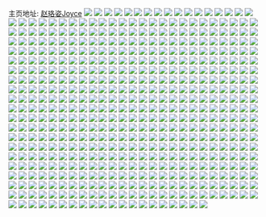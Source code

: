主页地址: [赵珞姿Joyce](https://weibo.com/u/5048706068) 
![](https://wx4.sinaimg.cn/mw2000/005vFR52ly1g8vjcm36dvj32c0340npe.jpg) 
![](https://wx4.sinaimg.cn/mw2000/005vFR52ly1g8vjcno22gj321031ib29.jpg) 
![](https://wx4.sinaimg.cn/mw2000/005vFR52ly1g8vjcpg6soj322o340qv6.jpg) 
![](https://wx4.sinaimg.cn/mw2000/005vFR52ly1g8vjcg2103j31yb2xh4qq.jpg) 
![](https://wx4.sinaimg.cn/mw2000/005vFR52ly1g8vjcqzle3j32u01vz4qq.jpg) 
![](https://wx4.sinaimg.cn/mw2000/005vFR52ly1g8vjcsaiwpj30u01nthdt.jpg) 
![](https://wx4.sinaimg.cn/mw2000/005vFR52ly1g8qvz7sxo1j322o340b2b.jpg) 
![](https://wx4.sinaimg.cn/mw2000/005vFR52ly1g8qvz8bf2ej30uo0n0n6b.jpg) 
![](https://wx4.sinaimg.cn/mw2000/005vFR52ly1g8qvz9oz2sj334022o1kz.jpg) 
![](https://wx4.sinaimg.cn/mw2000/005vFR52ly1g8qvzcnblmj30kg0uo0zs.jpg) 
![](https://wx4.sinaimg.cn/mw2000/005vFR52ly1g8qvzc0nu1j322o340b2c.jpg) 
![](https://wx4.sinaimg.cn/mw2000/005vFR52ly1g8jrj2mvtyj31le2e2e81.jpg) 
![](https://wx4.sinaimg.cn/mw2000/005vFR52ly1g8jrj43i0pj31pq2kmb2a.jpg) 
![](https://wx4.sinaimg.cn/mw2000/005vFR52ly1g8jrjb3guij30uo0n0tii.jpg) 
![](https://wx4.sinaimg.cn/mw2000/005vFR52ly1g8jrja5lchj31xo2wke81.jpg) 
![](https://wx4.sinaimg.cn/mw2000/005vFR52ly1g8jrj6gkmpj31y02x07wj.jpg) 
![](https://wx4.sinaimg.cn/mw2000/005vFR52ly1g8jrj93c9mj322o340hdv.jpg) 
![](https://wx4.sinaimg.cn/mw2000/005vFR52ly1g8jrjanh6gj30kg0uo447.jpg) 
![](https://wx4.sinaimg.cn/mw2000/005vFR52ly1g8jrjx26qfj31wg2un4qq.jpg) 
![](https://wx4.sinaimg.cn/mw2000/005vFR52ly1g8jrjbhqjaj30n00uo437.jpg) 
![](https://wx4.sinaimg.cn/mw2000/005vFR52ly1g8jrj1bd3wj30k00u043r.jpg) 
![](https://wx4.sinaimg.cn/mw2000/005vFR52ly1g8jrjv9xalj322o3407wj.jpg) 
![](https://wx4.sinaimg.cn/mw2000/005vFR52ly1g8jrjtuf9jj30n00uo7bp.jpg) 
![](https://wx4.sinaimg.cn/mw2000/005vFR52ly1g8bvugde3pj30n03csu0x.jpg) 
![](https://wx4.sinaimg.cn/mw2000/005vFR52ly1g8bvuvqzpvj30n05fiqv6.jpg) 
![](https://wx4.sinaimg.cn/mw2000/005vFR52ly1g8bvwuw5wqj30n02jib29.jpg) 
![](https://wx4.sinaimg.cn/mw2000/005vFR52ly1g8bvvc3kloj30n020v7wh.jpg) 
![](https://wx4.sinaimg.cn/mw2000/005vFR52ly1g8bvvk3vu1j30n02cde81.jpg) 
![](https://wx4.sinaimg.cn/mw2000/005vFR52ly1g8bvvt14lyj30n02vakjl.jpg) 
![](https://wx4.sinaimg.cn/mw2000/005vFR52ly1g8bvv54z0cj30n02vinpd.jpg) 
![](https://wx4.sinaimg.cn/mw2000/005vFR52ly1g8bvw40nr4j30n03u0x6p.jpg) 
![](https://wx4.sinaimg.cn/mw2000/005vFR52ly1g8bvwmw5btj30n043knpe.jpg) 
![](https://wx4.sinaimg.cn/mw2000/005vFR52ly1g7qidx1geqj30io3407wh.jpg) 
![](https://wx4.sinaimg.cn/mw2000/005vFR52ly1g7qyw5msdfj32c02c0x6q.jpg) 
![](https://wx4.sinaimg.cn/mw2000/005vFR52ly1g7qidxw9khj30io340b29.jpg) 
![](https://wx4.sinaimg.cn/mw2000/005vFR52ly1g7q4assbuwj30n04fnb2a.jpg) 
![](https://wx4.sinaimg.cn/mw2000/005vFR52ly1g7q4at9bk6j30jf0jfn2l.jpg) 
![](https://wx4.sinaimg.cn/mw2000/005vFR52ly1g7qidt939vj30n01x0dyk.jpg) 
![](https://wx4.sinaimg.cn/mw2000/005vFR52ly1g7q4d60q03j30n02r6kjl.jpg) 
![](https://wx4.sinaimg.cn/mw2000/005vFR52ly1g7qypixajaj30n02wo4qp.jpg) 
![](https://wx4.sinaimg.cn/mw2000/005vFR52ly1g7qyqks9jhj32c02c0hdu.jpg) 
![](https://wx4.sinaimg.cn/mw2000/005vFR52ly1g7nk4n0xltj31zj2zbkjn.jpg) 
![](https://wx4.sinaimg.cn/mw2000/005vFR52ly1g7njjb12fej30kg0uon5v.jpg) 
![](https://wx4.sinaimg.cn/mw2000/005vFR52ly1g7njj9mp8lj32c0340npg.jpg) 
![](https://wx4.sinaimg.cn/mw2000/005vFR52ly1g7njjbgj8gj30n00uo12f.jpg) 
![](https://wx4.sinaimg.cn/mw2000/005vFR52ly1g7njjfh5wlj30n00yi176.jpg) 
![](https://wx4.sinaimg.cn/mw2000/005vFR52ly1g7nkhn3jrgj31gc26iu0x.jpg) 
![](https://wx4.sinaimg.cn/mw2000/005vFR52ly1g7njgsygddj31ig29n4qq.jpg) 
![](https://wx4.sinaimg.cn/mw2000/005vFR52ly1g7nki13zjzj322o3407wk.jpg) 
![](https://wx4.sinaimg.cn/mw2000/005vFR52ly1g7nkolvbunj30uo0n012d.jpg) 
![](https://wx4.sinaimg.cn/mw2000/005vFR52ly1g7hbzuset9j33402c04qt.jpg) 
![](https://wx4.sinaimg.cn/mw2000/005vFR52ly1g7gt7chxywj332q21tqv5.jpg) 
![](https://wx4.sinaimg.cn/mw2000/005vFR52ly1g7hbzywqofj33402c0kjo.jpg) 
![](https://wx4.sinaimg.cn/mw2000/005vFR52ly1g7hbzx5pjij33401r04qq.jpg) 
![](https://wx4.sinaimg.cn/mw2000/005vFR52ly1g7hbzqghpbj33401r24qq.jpg) 
![](https://wx4.sinaimg.cn/mw2000/005vFR52ly1g7hbzw30fej32zt1on4qp.jpg) 
![](https://wx4.sinaimg.cn/mw2000/005vFR52ly1g7hbzri816j32tq248x6p.jpg) 
![](https://wx4.sinaimg.cn/mw2000/005vFR52ly1g7gv2x0pcmj30n00wm148.jpg) 
![](https://wx4.sinaimg.cn/mw2000/005vFR52ly1g7hc005d4uj32tq1vt4qq.jpg) 
![](https://wx4.sinaimg.cn/mw2000/005vFR52ly1g78n75dm7lj30n02aeb29.jpg) 
![](https://wx4.sinaimg.cn/mw2000/005vFR52ly1g78n766hgvj30n01x07wh.jpg) 
![](https://wx4.sinaimg.cn/mw2000/005vFR52ly1g78nd547j5j30n02g67wh.jpg) 
![](https://wx4.sinaimg.cn/mw2000/005vFR52ly1g78n73yzhxj30n029ye81.jpg) 
![](https://wx4.sinaimg.cn/mw2000/005vFR52ly1g78n73afufj30n0370kjl.jpg) 
![](https://wx4.sinaimg.cn/mw2000/005vFR52ly1g78nfv5a1xj30n02k0e81.jpg) 
![](https://wx4.sinaimg.cn/mw2000/005vFR52ly1g78nitff3uj30n02t41kx.jpg) 
![](https://wx4.sinaimg.cn/mw2000/005vFR52ly1g78np22bbxj30n03cvnpd.jpg) 
![](https://wx4.sinaimg.cn/mw2000/005vFR52ly1g78np2rjlyj30n03d1b29.jpg) 
![](https://wx4.sinaimg.cn/mw2000/005vFR52ly1g71nhrst7yj30n01x04qp.jpg) 
![](https://wx4.sinaimg.cn/mw2000/005vFR52ly1g71nhtjqw2j322o3404qs.jpg) 
![](https://wx4.sinaimg.cn/mw2000/005vFR52ly1g71nhugfjqj30n01x1kjj.jpg) 
![](https://wx4.sinaimg.cn/mw2000/005vFR52ly1g71nhvlrdkj30n01x1b29.jpg) 
![](https://wx4.sinaimg.cn/mw2000/005vFR52ly1g71nhr2lnsj30n02ccno2.jpg) 
![](https://wx4.sinaimg.cn/mw2000/005vFR52ly1g71nhxjw6mj322o340npe.jpg) 
![](https://wx4.sinaimg.cn/mw2000/005vFR52ly1g71nhz6ls5j30n01x14qp.jpg) 
![](https://wx4.sinaimg.cn/mw2000/005vFR52ly1g71ni0fq6mj30n02vekjl.jpg) 
![](https://wx4.sinaimg.cn/mw2000/005vFR52ly1g71ni2a9qgj30n01x0b29.jpg) 
![](https://wx4.sinaimg.cn/mw2000/005vFR52ly1g70hpejmqnj313i1n91kx.jpg) 
![](https://wx4.sinaimg.cn/mw2000/005vFR52ly1g70hqro0w9j30n02af7wh.jpg) 
![](https://wx4.sinaimg.cn/mw2000/005vFR52ly1g70hpcow3ej30n02e91kx.jpg) 
![](https://wx4.sinaimg.cn/mw2000/005vFR52ly1g70hpfrtpqj31j32an1ky.jpg) 
![](https://wx4.sinaimg.cn/mw2000/005vFR52ly1g70hpd7ynkj30n00uo12g.jpg) 
![](https://wx4.sinaimg.cn/mw2000/005vFR52ly1g70hrso1tsj30n01a0k9p.jpg) 
![](https://wx4.sinaimg.cn/mw2000/005vFR52ly1g70hvdckv1j30n01x0hbe.jpg) 
![](https://wx4.sinaimg.cn/mw2000/005vFR52ly1g70hpbvai8j30n02vlkjl.jpg) 
![](https://wx4.sinaimg.cn/mw2000/005vFR52ly1g70hvtl82zj321h328x6s.jpg) 
![](https://wx4.sinaimg.cn/mw2000/005vFR52ly1g6tk1tcaw2j321u32q4qp.jpg) 
![](https://wx4.sinaimg.cn/mw2000/005vFR52ly1g6tk1v0zkdj322o3404qq.jpg) 
![](https://wx4.sinaimg.cn/mw2000/005vFR52ly1g6tk1safe4j322m340b2a.jpg) 
![](https://wx4.sinaimg.cn/mw2000/005vFR52ly1g6tk1x2pwvj322o340qv5.jpg) 
![](https://wx4.sinaimg.cn/mw2000/005vFR52ly1g6kvdy7gywj30n01jm7ri.jpg) 
![](https://wx4.sinaimg.cn/mw2000/005vFR52ly1g6k2quoxbnj311j35s4qp.jpg) 
![](https://wx4.sinaimg.cn/mw2000/005vFR52ly1g6k2qnyev1j32o82o8kjl.jpg) 
![](https://wx4.sinaimg.cn/mw2000/005vFR52ly1g6k2xlz0mjj30n055ghdu.jpg) 
![](https://wx4.sinaimg.cn/mw2000/005vFR52ly1g6k2r08eauj30n01r9tud.jpg) 
![](https://wx4.sinaimg.cn/mw2000/005vFR52ly1g6k2vdotwdj30n01x07pa.jpg) 
![](https://wx4.sinaimg.cn/mw2000/005vFR52ly1g6k2yfuta9j30u0190qmt.jpg) 
![](https://wx4.sinaimg.cn/mw2000/005vFR52ly1g6kulrp0adj30n012uh3s.jpg) 
![](https://wx4.sinaimg.cn/mw2000/005vFR52ly1g6k2t0t3u2j30n02eqhdm.jpg) 
![](https://wx4.sinaimg.cn/mw2000/005vFR52ly1g6c4sn1gacj31zh2z9npd.jpg) 
![](https://wx4.sinaimg.cn/mw2000/005vFR52ly1g6c4t2tiddj334022ou0y.jpg) 
![](https://wx4.sinaimg.cn/mw2000/005vFR52ly1g6c4tdg5vzj322o340kjm.jpg) 
![](https://wx4.sinaimg.cn/mw2000/005vFR52ly1g6c4ttowa5j334022okjn.jpg) 
![](https://wx4.sinaimg.cn/mw2000/005vFR52ly1g6c4sdih2ij334022o1ky.jpg) 
![](https://wx4.sinaimg.cn/mw2000/005vFR52ly1g6c4nr7s3lj330e209hdv.jpg) 
![](https://wx4.sinaimg.cn/mw2000/005vFR52ly1g6c4u8jchij334022onpe.jpg) 
![](https://wx4.sinaimg.cn/mw2000/005vFR52ly1g6c4unsn8dj32q21tdqv6.jpg) 
![](https://wx4.sinaimg.cn/mw2000/005vFR52ly1g6c4n8bb01j334022o4qq.jpg) 
![](https://wx4.sinaimg.cn/mw2000/005vFR52ly1g63zydewn3j31ru2nr4qq.jpg) 
![](https://wx4.sinaimg.cn/mw2000/005vFR52ly1g63zyb4t8wj32bc333npe.jpg) 
![](https://wx4.sinaimg.cn/mw2000/005vFR52ly1g63zycej0uj32c03404qr.jpg) 
![](https://wx4.sinaimg.cn/mw2000/005vFR52ly1g6361butnfj32c02c0kjm.jpg) 
![](https://wx4.sinaimg.cn/mw2000/005vFR52ly1g63zyw1gaqj32c03404qr.jpg) 
![](https://wx4.sinaimg.cn/mw2000/005vFR52ly1g63zznwjtpj30u00u0k32.jpg) 
![](https://wx4.sinaimg.cn/mw2000/005vFR52ly1g5zh5ilkb7j322x340e81.jpg) 
![](https://wx4.sinaimg.cn/mw2000/005vFR52ly1g5zh5htby2j32c03407wj.jpg) 
![](https://wx4.sinaimg.cn/mw2000/005vFR52ly1g5z3cqrxiyj31hg2864mp.jpg) 
![](https://wx4.sinaimg.cn/mw2000/005vFR52ly1g5z3crbh1yj31sx2pe4qp.jpg) 
![](https://wx4.sinaimg.cn/mw2000/005vFR52ly1g5z3csbel1j321031i1ky.jpg) 
![](https://wx4.sinaimg.cn/mw2000/005vFR52ly1g5z3cn4rdaj326g2wk7wi.jpg) 
![](https://wx4.sinaimg.cn/mw2000/005vFR52ly1g5z3cunu2lj32c03401kz.jpg) 
![](https://wx4.sinaimg.cn/mw2000/005vFR52ly1g5z3ctcfc1j33402c07wi.jpg) 
![](https://wx4.sinaimg.cn/mw2000/005vFR52ly1g5z3emi225j31io2a0npd.jpg) 
![](https://wx4.sinaimg.cn/mw2000/005vFR52ly1g5vyjsef9bj32c03404qt.jpg) 
![](https://wx4.sinaimg.cn/mw2000/005vFR52ly1g5vyjvkl0bj32c0340qv6.jpg) 
![](https://wx4.sinaimg.cn/mw2000/005vFR52ly1g5vyjtg27ij30n00pwn82.jpg) 
![](https://wx4.sinaimg.cn/mw2000/005vFR52ly1g5vyk1dk5cj32c0340b2d.jpg) 
![](https://wx4.sinaimg.cn/mw2000/005vFR52ly1g5vyjyglscj32c0340npf.jpg) 
![](https://wx4.sinaimg.cn/mw2000/005vFR52ly1g5vypjeyqvj30n01pc4lu.jpg) 
![](https://wx4.sinaimg.cn/mw2000/005vFR52ly1g5vyk3mcasj32c0340hdv.jpg) 
![](https://wx4.sinaimg.cn/mw2000/005vFR52ly1g5vypl7lkej33402c0b2c.jpg) 
![](https://wx4.sinaimg.cn/mw2000/005vFR52ly1g5vypmxkf4j31mu2wmx6q.jpg) 
![](https://wx4.sinaimg.cn/mw2000/005vFR52ly1g5ehxu1533j32c03407wl.jpg) 
![](https://wx4.sinaimg.cn/mw2000/005vFR52ly1g5ehxsd01sj30n026lqnv.jpg) 
![](https://wx4.sinaimg.cn/mw2000/005vFR52ly1g5ehyqjan1j31z92p9u0z.jpg) 
![](https://wx4.sinaimg.cn/mw2000/005vFR52ly1g5ehyrwk9vj31j32pye83.jpg) 
![](https://wx4.sinaimg.cn/mw2000/005vFR52ly1g5ehypcl1vj32c0340hdx.jpg) 
![](https://wx4.sinaimg.cn/mw2000/005vFR52ly1g5b80ucd77j30n01hoaqj.jpg) 
![](https://wx4.sinaimg.cn/mw2000/005vFR52ly1g5ehysmboqj324b24be81.jpg) 
![](https://wx4.sinaimg.cn/mw2000/005vFR52ly1g5ehytzyt1j32c0340kjp.jpg) 
![](https://wx4.sinaimg.cn/mw2000/005vFR52ly1g5ehyv42rsj32c0340e82.jpg) 
![](https://wx4.sinaimg.cn/mw2000/005vFR52ly1g4soxesjbxj30n029t4qp.jpg) 
![](https://wx4.sinaimg.cn/mw2000/005vFR52ly1g4soupp6egj30u01hb7wh.jpg) 
![](https://wx4.sinaimg.cn/mw2000/005vFR52ly1g4sp2le71wj30u01hce7x.jpg) 
![](https://wx4.sinaimg.cn/mw2000/005vFR52ly1g4sozp56irj30n01fre4n.jpg) 
![](https://wx4.sinaimg.cn/mw2000/005vFR52ly1g4sounas6tj30u01hc4qp.jpg) 
![](https://wx4.sinaimg.cn/mw2000/005vFR52ly1g4sp1s9e4tj30n01huty7.jpg) 
![](https://wx4.sinaimg.cn/mw2000/005vFR52ly1g4souqfmqqj30u01hc1kx.jpg) 
![](https://wx4.sinaimg.cn/mw2000/005vFR52ly1g4sp1tfxbwj30n029t7wh.jpg) 
![](https://wx4.sinaimg.cn/mw2000/005vFR52ly1g4v1hvmnbwj30u01hc1kx.jpg) 
![](https://wx4.sinaimg.cn/mw2000/005vFR52ly1g4lghiy147j30u0190e0z.jpg) 
![](https://wx4.sinaimg.cn/mw2000/005vFR52ly1g4nqx2t732j30u01904k6.jpg) 
![](https://wx4.sinaimg.cn/mw2000/005vFR52ly1g4nqwxezftj30u0190tte.jpg) 
![](https://wx4.sinaimg.cn/mw2000/005vFR52ly1g4nqx11gzej30u0190e2x.jpg) 
![](https://wx4.sinaimg.cn/mw2000/005vFR52ly1g4nqww6qomj30u02i0hdt.jpg) 
![](https://wx4.sinaimg.cn/mw2000/005vFR52ly1g4nqx02h9bj30u0190tuc.jpg) 
![](https://wx4.sinaimg.cn/mw2000/005vFR52ly1g4nqwyia22j30u0190tty.jpg) 
![](https://wx4.sinaimg.cn/mw2000/005vFR52ly1g4nqx1yw2qj30u01904jh.jpg) 
![](https://wx4.sinaimg.cn/mw2000/005vFR52ly1g4nqwzc2y1j30u01901dj.jpg) 
![](https://wx4.sinaimg.cn/mw2000/005vFR52ly1g4lfa8kaqaj322o340kjn.jpg) 
![](https://wx4.sinaimg.cn/mw2000/005vFR52ly1g4lnxywnv6j322o340kjm.jpg) 
![](https://wx4.sinaimg.cn/mw2000/005vFR52ly1g4lfa1zbv4j322o340kjm.jpg) 
![](https://wx4.sinaimg.cn/mw2000/005vFR52ly1g4lu6tjydpj31qz340hdv.jpg) 
![](https://wx4.sinaimg.cn/mw2000/005vFR52ly1g4lu6xvs9uj322o3404qr.jpg) 
![](https://wx4.sinaimg.cn/mw2000/005vFR52ly1g4lu73nhx8j31qz340hdv.jpg) 
![](https://wx4.sinaimg.cn/mw2000/005vFR52ly1g4lnz47twuj322o340qv6.jpg) 
![](https://wx4.sinaimg.cn/mw2000/005vFR52ly1g4lu6m5rmuj30n01x0apr.jpg) 
![](https://wx4.sinaimg.cn/mw2000/005vFR52ly1g4lu7kvplwj33gg56ou1a.jpg) 
![](https://wx4.sinaimg.cn/mw2000/005vFR52ly1g4fyr57qtmj30n04h17wi.jpg) 
![](https://wx4.sinaimg.cn/mw2000/005vFR52ly1g4i7jotn16j30n03eokjl.jpg) 
![](https://wx4.sinaimg.cn/mw2000/005vFR52ly1g4fyou3ju1j30n01pch21.jpg) 
![](https://wx4.sinaimg.cn/mw2000/005vFR52ly1g4fyoviyeoj30n02jz7wh.jpg) 
![](https://wx4.sinaimg.cn/mw2000/005vFR52ly1g4fyqzak56j30n02k17wh.jpg) 
![](https://wx4.sinaimg.cn/mw2000/005vFR52ly1g4fyotgluvj30n038ve81.jpg) 
![](https://wx4.sinaimg.cn/mw2000/005vFR52ly1g4fyv42i4ij30n036dqv5.jpg) 
![](https://wx4.sinaimg.cn/mw2000/005vFR52ly1g4fyr41nvdj30n0370kjl.jpg) 
![](https://wx4.sinaimg.cn/mw2000/005vFR52ly1g4fyv2wchkj30n0354kjl.jpg) 
![](https://wx4.sinaimg.cn/mw2000/005vFR52ly1g410i0dq8sj32c0340hdw.jpg) 
![](https://wx4.sinaimg.cn/mw2000/005vFR52ly1g410uvm8ctj32c02c0qv7.jpg) 
![](https://wx4.sinaimg.cn/mw2000/005vFR52ly1g410ut48azj32122pg1kz.jpg) 
![](https://wx4.sinaimg.cn/mw2000/005vFR52ly1g411388bnzj31sr2e9e82.jpg) 
![](https://wx4.sinaimg.cn/mw2000/005vFR52ly1g4113d0wvaj32c0340x6r.jpg) 
![](https://wx4.sinaimg.cn/mw2000/005vFR52ly1g4113a9iccj31tf2fahdu.jpg) 
![](https://wx4.sinaimg.cn/mw2000/005vFR52ly1g3roe636pzj30u01907ey.jpg) 
![](https://wx4.sinaimg.cn/mw2000/005vFR52ly1g3roe6hu9vj30u0190gvf.jpg) 
![](https://wx4.sinaimg.cn/mw2000/005vFR52ly1g3roe6v3kbj30u0190n8w.jpg) 
![](https://wx4.sinaimg.cn/mw2000/005vFR52ly1g3roe76hkwj30u019014o.jpg) 
![](https://wx4.sinaimg.cn/mw2000/005vFR52ly1g3roe5rtzvj30u0190am3.jpg) 
![](https://wx4.sinaimg.cn/mw2000/005vFR52ly1g3roe7y1pej30u0190wos.jpg) 
![](https://wx4.sinaimg.cn/mw2000/005vFR52ly1g3o8smenvbj31m32va1kx.jpg) 
![](https://wx4.sinaimg.cn/mw2000/005vFR52ly1g3o8sin45mj31hc0u0gy3.jpg) 
![](https://wx4.sinaimg.cn/mw2000/005vFR52ly1g3o8sr1c07j33401t2hdv.jpg) 
![](https://wx4.sinaimg.cn/mw2000/005vFR52ly1g3o8sllhxuj316o1ku4qp.jpg) 
![](https://wx4.sinaimg.cn/mw2000/005vFR52ly1g3o8sjvc9kj33402c0kjl.jpg) 
![](https://wx4.sinaimg.cn/mw2000/005vFR52ly1g3o8suiuvij316o1kuawn.jpg) 
![](https://wx4.sinaimg.cn/mw2000/005vFR52ly1g3o8soyb33j32w01xd7wi.jpg) 
![](https://wx4.sinaimg.cn/mw2000/005vFR52ly1g3o8skow37j316o1ku1kx.jpg) 
![](https://wx4.sinaimg.cn/mw2000/005vFR52ly1g3o8stgptlj32c0340npf.jpg) 
![](https://wx4.sinaimg.cn/mw2000/005vFR52ly1g1iv1vfkqcj334022nkjv.jpg) 
![](https://wx4.sinaimg.cn/mw2000/005vFR52ly1g1iuzlitcgj31d843pu10.jpg) 
![](https://wx4.sinaimg.cn/mw2000/005vFR52ly1g1iv1rf07zj322n340he3.jpg) 
![](https://wx4.sinaimg.cn/mw2000/005vFR52ly1g1iv1n6yvuj322n340u15.jpg) 
![](https://wx4.sinaimg.cn/mw2000/005vFR52ly1g1iuznwtf0j33jm2lnkjr.jpg) 
![](https://wx4.sinaimg.cn/mw2000/005vFR52ly1g1iuzgjpfzj31d843qb2c.jpg) 
![](https://wx4.sinaimg.cn/mw2000/005vFR52ly1g1iuzeikzgj322o340qvc.jpg) 
![](https://wx4.sinaimg.cn/mw2000/005vFR52ly1g1iv1znt49j32lb7s01l9.jpg) 
![](https://wx4.sinaimg.cn/mw2000/005vFR52ly1g1iuzissbjj31d865inpi.jpg) 
![](https://wx4.sinaimg.cn/mw2000/005vFR52ly1g16kxih4krj31o84xvkjl.jpg) 
![](https://wx4.sinaimg.cn/mw2000/005vFR52ly1g16kxk04f5j322n340e88.jpg) 
![](https://wx4.sinaimg.cn/mw2000/005vFR52ly1g16kxhu00ej31o854lkjl.jpg) 
![](https://wx4.sinaimg.cn/mw2000/005vFR52ly1g16yrwpysyj31o87o6npd.jpg) 
![](https://wx4.sinaimg.cn/mw2000/005vFR52ly1g16kxptaulj31o855mu0x.jpg) 
![](https://wx4.sinaimg.cn/mw2000/005vFR52ly1g16kxm5r7jj322o340he3.jpg) 
![](https://wx4.sinaimg.cn/mw2000/005vFR52ly1g16kxp3yn7j31o8549u0x.jpg) 
![](https://wx4.sinaimg.cn/mw2000/005vFR52ly1g16kxretftj322n340npl.jpg) 
![](https://wx4.sinaimg.cn/mw2000/005vFR52ly1g16kxo9x6zj31o854m1ky.jpg) 
![](https://wx4.sinaimg.cn/mw2000/005vFR52ly1g0xzvvsqnaj31jf1jfh41.jpg) 
![](https://wx4.sinaimg.cn/mw2000/005vFR52ly1g0xzvwdou2j31tq1tq7ti.jpg) 
![](https://wx4.sinaimg.cn/mw2000/005vFR52ly1g0xzvzi5kgj31t11t1x4i.jpg) 
![](https://wx4.sinaimg.cn/mw2000/005vFR52ly1g0xzvuxfdlj32c0340nn9.jpg) 
![](https://wx4.sinaimg.cn/mw2000/005vFR52ly1g0xzw1654yj327v1o0u11.jpg) 
![](https://wx4.sinaimg.cn/mw2000/005vFR52ly1g0xzw2gw5zj32c0340e7b.jpg) 
![](https://wx4.sinaimg.cn/mw2000/005vFR52ly1g0xzvxxeufj31kb1kbdyf.jpg) 
![](https://wx4.sinaimg.cn/mw2000/005vFR52ly1g0xzvxg8ehj31v41v4ty7.jpg) 
![](https://wx4.sinaimg.cn/mw2000/005vFR52ly1g0xzvyoyyzj31m01m0tx9.jpg) 
![](https://wx4.sinaimg.cn/mw2000/005vFR52ly1g0oka0ewisj315o15mhdv.jpg) 
![](https://wx4.sinaimg.cn/mw2000/005vFR52ly1g0hepmgwerj30xc18ex6p.jpg) 
![](https://wx4.sinaimg.cn/mw2000/005vFR52ly1g0hepw5j99j30ku1axqv5.jpg) 
![](https://wx4.sinaimg.cn/mw2000/005vFR52ly1g0hep08uy2j32io1o1hdy.jpg) 
![](https://wx4.sinaimg.cn/mw2000/005vFR52ly1g0hepbtwkoj30xc18e1ky.jpg) 
![](https://wx4.sinaimg.cn/mw2000/005vFR52ly1g0heqfvpo0j30ku2bchdv.jpg) 
![](https://wx4.sinaimg.cn/mw2000/005vFR52ly1g0okx1m59bj32c02c0npd.jpg) 
![](https://wx4.sinaimg.cn/mw2000/005vFR52ly1g0okao0xkwj32io1o14qu.jpg) 
![](https://wx4.sinaimg.cn/mw2000/005vFR52ly1g0ol56p8wnj30xc18eh0y.jpg) 
![](https://wx4.sinaimg.cn/mw2000/005vFR52ly1g0gp9ra6wzj32901ieb2a.jpg) 
![](https://wx4.sinaimg.cn/mw2000/005vFR52ly1g0gop9zgrjj31ie290x6s.jpg) 
![](https://wx4.sinaimg.cn/mw2000/005vFR52ly1g0gpsolsa9j32c0340qvf.jpg) 
![](https://wx4.sinaimg.cn/mw2000/005vFR52ly1g0gptpnvldj31ie290npi.jpg) 
![](https://wx4.sinaimg.cn/mw2000/005vFR52ly1g0gpu610xjj32901ieb2a.jpg) 
![](https://wx4.sinaimg.cn/mw2000/005vFR52ly1g0gq96xehnj31ie290x6u.jpg) 
![](https://wx4.sinaimg.cn/mw2000/005vFR52ly1g0gqacllfaj32901ie7wn.jpg) 
![](https://wx4.sinaimg.cn/mw2000/005vFR52ly1g0gqbgmrekj31ie290b2f.jpg) 
![](https://wx4.sinaimg.cn/mw2000/005vFR52ly1g0gqc7kxaxj31ie290x6t.jpg) 
![](https://wx4.sinaimg.cn/mw2000/005vFR52gy1g05sr9vdjkj327z1hcnpd.jpg) 
![](https://wx4.sinaimg.cn/mw2000/005vFR52gy1g05srg2zglj327v1hikjl.jpg) 
![](https://wx4.sinaimg.cn/mw2000/005vFR52gy1g05srdebzrj326b1g7u0x.jpg) 
![](https://wx4.sinaimg.cn/mw2000/005vFR52ly1g078g57wv6j32c02c0qvd.jpg) 
![](https://wx4.sinaimg.cn/mw2000/005vFR52gy1g05srve6hvj30ku15ohdt.jpg) 
![](https://wx4.sinaimg.cn/mw2000/005vFR52gy1g05sr3zdpxj32c02c0b2a.jpg) 
![](https://wx4.sinaimg.cn/mw2000/005vFR52ly1g078g73k9uj327v1o0x6p.jpg) 
![](https://wx4.sinaimg.cn/mw2000/005vFR52gy1g05sriwyq7j31o01o0u0x.jpg) 
![](https://wx4.sinaimg.cn/mw2000/005vFR52ly1g078g7s55ij30xc18ewur.jpg) 
![](https://wx4.sinaimg.cn/mw2000/005vFR52ly1fzzfvle322j327v1o0u10.jpg) 
![](https://wx4.sinaimg.cn/mw2000/005vFR52ly1fzzfw9ahxnj31o027vqv7.jpg) 
![](https://wx4.sinaimg.cn/mw2000/005vFR52ly1fzzfw73uqoj327v1o0x6s.jpg) 
![](https://wx4.sinaimg.cn/mw2000/005vFR52ly1fzzfuzbf3uj31o027vx6t.jpg) 
![](https://wx4.sinaimg.cn/mw2000/005vFR52ly1fzzfwagba3j30xc18e4qq.jpg) 
![](https://wx4.sinaimg.cn/mw2000/005vFR52ly1g0066ih6xfj327v1o07wk.jpg) 
![](https://wx4.sinaimg.cn/mw2000/005vFR52ly1g0066kc28nj327v1o01l0.jpg) 
![](https://wx4.sinaimg.cn/mw2000/005vFR52ly1g006cw0yfuj327v1o04qt.jpg) 
![](https://wx4.sinaimg.cn/mw2000/005vFR52ly1fzzfwcdb8tj31o027v7wl.jpg) 
![](https://wx4.sinaimg.cn/mw2000/005vFR52ly1fzr7dmkz9xj334022ohdw.jpg) 
![](https://wx4.sinaimg.cn/mw2000/005vFR52ly1fzr7dkbrr3j334022ohdw.jpg) 
![](https://wx4.sinaimg.cn/mw2000/005vFR52ly1fzr7dp9qcnj31xc2w0qv7.jpg) 
![](https://wx4.sinaimg.cn/mw2000/005vFR52ly1fzr7dr3bp2j31xc2w0kjn.jpg) 
![](https://wx4.sinaimg.cn/mw2000/005vFR52ly1fzr7dtlcxpj334022onpg.jpg) 
![](https://wx4.sinaimg.cn/mw2000/005vFR52ly1fzr7dvt6dhj334022okjo.jpg) 
![](https://wx4.sinaimg.cn/mw2000/005vFR52ly1fzfcp5ejehj3121121wst.jpg) 
![](https://wx4.sinaimg.cn/mw2000/005vFR52ly1fzfcx9tqtjj30yl1a24hf.jpg) 
![](https://wx4.sinaimg.cn/mw2000/005vFR52ly1fzfckxwunij30xc18ewvz.jpg) 
![](https://wx4.sinaimg.cn/mw2000/005vFR52ly1fzfd5xqa6oj315o15mb2a.jpg) 
![](https://wx4.sinaimg.cn/mw2000/005vFR52ly1fzfcdft68qj31o027vnpd.jpg) 
![](https://wx4.sinaimg.cn/mw2000/005vFR52ly1fzfckx60ybj31sg2dse81.jpg) 
![](https://wx4.sinaimg.cn/mw2000/005vFR52ly1fzfd0q11qrj30ku112hdt.jpg) 
![](https://wx4.sinaimg.cn/mw2000/005vFR52ly1fzfcdi512qj31o027vkjl.jpg) 
![](https://wx4.sinaimg.cn/mw2000/005vFR52ly1fzfcdhk143j31o027vnpd.jpg) 
![](https://wx4.sinaimg.cn/mw2000/005vFR52ly1fyzgte7dwcj30xc18ex6q.jpg) 
![](https://wx4.sinaimg.cn/mw2000/005vFR52ly1fyzgtcmo39j31o01o0b2d.jpg) 
![](https://wx4.sinaimg.cn/mw2000/005vFR52ly1fyzgtfr6iqj31up1e3npg.jpg) 
![](https://wx4.sinaimg.cn/mw2000/005vFR52ly1fyzgti0ojlj31o027z7wn.jpg) 
![](https://wx4.sinaimg.cn/mw2000/005vFR52ly1fyzgtj68ezj30ku1aznpd.jpg) 
![](https://wx4.sinaimg.cn/mw2000/005vFR52ly1fyzgtk0dmsj30qo0zkqca.jpg) 
![](https://wx4.sinaimg.cn/mw2000/005vFR52ly1fyzgtllx74j327v1o0u10.jpg) 
![](https://wx4.sinaimg.cn/mw2000/005vFR52ly1fyzgtn09crj318g0xanpe.jpg) 
![](https://wx4.sinaimg.cn/mw2000/005vFR52ly1fyzgtp8ct9j31o01nz1l3.jpg) 
![](https://wx4.sinaimg.cn/mw2000/005vFR52ly1fyw2od337oj31sg2ds1ky.jpg) 
![](https://wx4.sinaimg.cn/mw2000/005vFR52ly1fyw2oabaj2j31sg2ds7wi.jpg) 
![](https://wx4.sinaimg.cn/mw2000/005vFR52ly1fyw2o6n5f3j31sg2dsb2a.jpg) 
![](https://wx4.sinaimg.cn/mw2000/005vFR52ly1fyw2obndc8j31sg2dse82.jpg) 
![](https://wx4.sinaimg.cn/mw2000/005vFR52ly1fyw2o83zzzj31sg2dsb2a.jpg) 
![](https://wx4.sinaimg.cn/mw2000/005vFR52ly1fyw2o96kd1j31sg2dsb2a.jpg) 
![](https://wx4.sinaimg.cn/mw2000/005vFR52ly1fyav0a67vuj30ku4fau11.jpg) 
![](https://wx4.sinaimg.cn/mw2000/005vFR52ly1fybowt5a5qj30ku6m7e87.jpg) 
![](https://wx4.sinaimg.cn/mw2000/005vFR52ly1fye08q34z0j30ku6uuu12.jpg) 
![](https://wx4.sinaimg.cn/mw2000/005vFR52ly1fypgz9ermij30ku6wdx6v.jpg) 
![](https://wx4.sinaimg.cn/mw2000/005vFR52ly1fye0fiogwvj30ku5g44qv.jpg) 
![](https://wx4.sinaimg.cn/mw2000/005vFR52ly1fye0ie3u7vj30ku62qb2f.jpg) 
![](https://wx4.sinaimg.cn/mw2000/005vFR52ly1fyk684j9qsj30ku5417wm.jpg) 
![](https://wx4.sinaimg.cn/mw2000/005vFR52ly1fyk6d06e1xj30ku5h7b2e.jpg) 
![](https://wx4.sinaimg.cn/mw2000/005vFR52ly1fyk6hrqd7ej30ku6nvx6v.jpg) 
![](https://wx4.sinaimg.cn/mw2000/005vFR52ly1fyp0t98zowj327v1o07wi.jpg) 
![](https://wx4.sinaimg.cn/mw2000/005vFR52ly1fyp0t83uixj327v1o0b2a.jpg) 
![](https://wx4.sinaimg.cn/mw2000/005vFR52ly1fyp0tao72qj327v1o0b2a.jpg) 
![](https://wx4.sinaimg.cn/mw2000/005vFR52ly1fyp0xniyt5j334022o7wh.jpg) 
![](https://wx4.sinaimg.cn/mw2000/005vFR52ly1fyp0xlw62rj334022o1kx.jpg) 
![](https://wx4.sinaimg.cn/mw2000/005vFR52ly1fyp0xogu74j334022ob29.jpg) 
![](https://wx4.sinaimg.cn/mw2000/005vFR52ly1fyp0tbowvdj327v1o0hdt.jpg) 
![](https://wx4.sinaimg.cn/mw2000/005vFR52ly1fyp0tjh421j327v1o0hdt.jpg) 
![](https://wx4.sinaimg.cn/mw2000/005vFR52ly1fyp0tl0xt7j327v1o0kjl.jpg) 
![](https://wx4.sinaimg.cn/mw2000/005vFR52ly1fyjta80gfyj32n73ry7wn.jpg) 
![](https://wx4.sinaimg.cn/mw2000/005vFR52ly1fyjtc01xa6j32n73ry7wo.jpg) 
![](https://wx4.sinaimg.cn/mw2000/005vFR52ly1fyk0dsld5fj31230qok0b.jpg) 
![](https://wx4.sinaimg.cn/mw2000/005vFR52ly1fyjtbxhba3j32n73ry7wn.jpg) 
![](https://wx4.sinaimg.cn/mw2000/005vFR52ly1fyjtacsonlj32n73rykjs.jpg) 
![](https://wx4.sinaimg.cn/mw2000/005vFR52ly1fyjtagfb1ej32n73ryu12.jpg) 
![](https://wx4.sinaimg.cn/mw2000/005vFR52ly1fyjtc2or2dj32n73ryu13.jpg) 
![](https://wx4.sinaimg.cn/mw2000/005vFR52ly1fyk0fboj7xj31230qogry.jpg) 
![](https://wx4.sinaimg.cn/mw2000/005vFR52ly1fyk6jz6qmlj326g340he0.jpg) 
![](https://wx4.sinaimg.cn/mw2000/005vFR52ly1fyi7jzkvjlj32c02c0kjm.jpg) 
![](https://wx4.sinaimg.cn/mw2000/005vFR52ly1fyi7kil7ubj31bb23mkjo.jpg) 
![](https://wx4.sinaimg.cn/mw2000/005vFR52ly1fyi7k4rag9j328r28rb2a.jpg) 
![](https://wx4.sinaimg.cn/mw2000/005vFR52ly1fyi7ld70ktj32c02c01ky.jpg) 
![](https://wx4.sinaimg.cn/mw2000/005vFR52ly1fyi7kamh86j31vx2ioqv5.jpg) 
![](https://wx4.sinaimg.cn/mw2000/005vFR52ly1fyi7k81vbxj32c0340e82.jpg) 
![](https://wx4.sinaimg.cn/mw2000/005vFR52ly1fyi7leq122j33402c0npe.jpg) 
![](https://wx4.sinaimg.cn/mw2000/005vFR52ly1fyi7lfp2bfj32c02c0u0x.jpg) 
![](https://wx4.sinaimg.cn/mw2000/005vFR52ly1fyi7ketd9mj33402c01kz.jpg) 
![](https://wx4.sinaimg.cn/mw2000/005vFR52ly1fyfurhd8ghj31eq1vm4qr.jpg) 
![](https://wx4.sinaimg.cn/mw2000/005vFR52ly1fyfurj61jdj30ku1jl1ky.jpg) 
![](https://wx4.sinaimg.cn/mw2000/005vFR52ly1fyfurlirw5j31o027zqva.jpg) 
![](https://wx4.sinaimg.cn/mw2000/005vFR52ly1fyfutgwgphj30ku2be1kz.jpg) 
![](https://wx4.sinaimg.cn/mw2000/005vFR52ly1fyfutdbt48j31o027zu10.jpg) 
![](https://wx4.sinaimg.cn/mw2000/005vFR52ly1fyfutafqc1j30ku1jlqv5.jpg) 
![](https://wx4.sinaimg.cn/mw2000/005vFR52ly1fyfurfrcztj31o01o0x6r.jpg) 
![](https://wx4.sinaimg.cn/mw2000/005vFR52ly1fyfuslulgfj30ku1z8e82.jpg) 
![](https://wx4.sinaimg.cn/mw2000/005vFR52ly1fyfutekdi1j30ku1jlu0x.jpg) 
![](https://wx4.sinaimg.cn/mw2000/005vFR52ly1fybo0anndwj30ku3m9npg.jpg) 
![](https://wx4.sinaimg.cn/mw2000/005vFR52ly1fybo1r4pfpj30ku2ugb2b.jpg) 
![](https://wx4.sinaimg.cn/mw2000/005vFR52ly1fybo2rk82ij30ku3a1kjo.jpg) 
![](https://wx4.sinaimg.cn/mw2000/005vFR52ly1fybom2mdtcj30ku2bcqv6.jpg) 
![](https://wx4.sinaimg.cn/mw2000/005vFR52ly1fybometa7fj30ku1amqv5.jpg) 
![](https://wx4.sinaimg.cn/mw2000/005vFR52ly1fybos1bz8dj30ku3m6x6s.jpg) 
![](https://wx4.sinaimg.cn/mw2000/005vFR52ly1fybosfj2vpj30ku2b8npe.jpg) 
![](https://wx4.sinaimg.cn/mw2000/005vFR52ly1fybolvnsinj30ku3h0hdv.jpg) 
![](https://wx4.sinaimg.cn/mw2000/005vFR52ly1fybomdles8j30ku1avnpd.jpg) 
![](https://wx4.sinaimg.cn/mw2000/005vFR52ly1fxzbwrr3brj32801o07wk.jpg) 
![](https://wx4.sinaimg.cn/mw2000/005vFR52ly1fxzbwu5mw1j327u1o04qs.jpg) 
![](https://wx4.sinaimg.cn/mw2000/005vFR52ly1fxzcw82jpjj32801o0x6s.jpg) 
![](https://wx4.sinaimg.cn/mw2000/005vFR52ly1fxzkby52dzj327u1o0kjn.jpg) 
![](https://wx4.sinaimg.cn/mw2000/005vFR52ly1fxzcw5zjucj30ku0v91kx.jpg) 
![](https://wx4.sinaimg.cn/mw2000/005vFR52ly1fxzbwpr3fxj32801o0npf.jpg) 
![](https://wx4.sinaimg.cn/mw2000/005vFR52ly1fxzkc08bocj32801o01l0.jpg) 
![](https://wx4.sinaimg.cn/mw2000/005vFR52ly1fxzkc2cwbmj32801o0b2c.jpg) 
![](https://wx4.sinaimg.cn/mw2000/005vFR52ly1fxzkbwmsukj327u1o0e84.jpg) 
![](https://wx4.sinaimg.cn/mw2000/005vFR52ly1fxpu8yda2sj30qo140akm.jpg) 
![](https://wx4.sinaimg.cn/mw2000/005vFR52ly1fxpu902h8mj30qo140qbp.jpg) 
![](https://wx4.sinaimg.cn/mw2000/005vFR52ly1fxpu91hlb3j31400qoqai.jpg) 
![](https://wx4.sinaimg.cn/mw2000/005vFR52ly1fxpu93bc3yj30qo140qcd.jpg) 
![](https://wx4.sinaimg.cn/mw2000/005vFR52ly1fxpu95m37hj30qo140k2u.jpg) 
![](https://wx4.sinaimg.cn/mw2000/005vFR52ly1fxr4uqqzvvj322o340x6v.jpg) 
![](https://wx4.sinaimg.cn/mw2000/005vFR52ly1fxpu97dm7zj30qo140wms.jpg) 
![](https://wx4.sinaimg.cn/mw2000/005vFR52ly1fxpu9c4bcmj30qo14012v.jpg) 
![](https://wx4.sinaimg.cn/mw2000/005vFR52ly1fxpu999evbj30qo1407dw.jpg) 
![](https://wx4.sinaimg.cn/mw2000/005vFR52ly1fxcdo5f5pfj30xc18eb2a.jpg) 
![](https://wx4.sinaimg.cn/mw2000/005vFR52ly1fxcdo3pn3yj30ku2baqv6.jpg) 
![](https://wx4.sinaimg.cn/mw2000/005vFR52ly1fxcdo01d44j30ku15onpd.jpg) 
![](https://wx4.sinaimg.cn/mw2000/005vFR52ly1fxcfnj8jspj31k022oqva.jpg) 
![](https://wx4.sinaimg.cn/mw2000/005vFR52ly1fxcfndm5vcj30xc18ekjm.jpg) 
![](https://wx4.sinaimg.cn/mw2000/005vFR52ly1fxcdo7avnbj315o15m7wi.jpg) 
![](https://wx4.sinaimg.cn/mw2000/005vFR52ly1fxcfnfe8rsj30xc18ehdu.jpg) 
![](https://wx4.sinaimg.cn/mw2000/005vFR52ly1fxcdo8gf1bj30ku0vb1kx.jpg) 
![](https://wx4.sinaimg.cn/mw2000/005vFR52ly1fxcdo1w3pzj322o340hdu.jpg) 
![](https://wx4.sinaimg.cn/mw2000/005vFR52ly1fwn5v75qx0j31hc1z4kjn.jpg) 
![](https://wx4.sinaimg.cn/mw2000/005vFR52ly1fwn5v8tarkj31z41hchdv.jpg) 
![](https://wx4.sinaimg.cn/mw2000/005vFR52ly1fwn5vaq4rnj31z41hckjn.jpg) 
![](https://wx4.sinaimg.cn/mw2000/005vFR52ly1fwn5xen0jqj31z41hcqv7.jpg) 
![](https://wx4.sinaimg.cn/mw2000/005vFR52ly1fwn5vfx3u9j30ku107e81.jpg) 
![](https://wx4.sinaimg.cn/mw2000/005vFR52ly1fwn5vgkxsbj30ku0rsq9l.jpg) 
![](https://wx4.sinaimg.cn/mw2000/005vFR52ly1fwn5v5hp15j30ku202hdu.jpg) 
![](https://wx4.sinaimg.cn/mw2000/005vFR52ly1fwn5vhwi9ej30xc18e7wi.jpg) 
![](https://wx4.sinaimg.cn/mw2000/005vFR52ly1fwn5xg8911j30ku32e7wj.jpg) 
![](https://wx4.sinaimg.cn/mw2000/005vFR52ly1fwg2ierjyjj31hf1z4hdt.jpg) 
![](https://wx4.sinaimg.cn/mw2000/005vFR52ly1fwg2iohi7jj30ku15oqv5.jpg) 
![](https://wx4.sinaimg.cn/mw2000/005vFR52ly1fwg2ih7371j31f31f3kiu.jpg) 
![](https://wx4.sinaimg.cn/mw2000/005vFR52ly1fwg2ill4haj31rm1rmx6s.jpg) 
![](https://wx4.sinaimg.cn/mw2000/005vFR52ly1fwg2imz4svj30ku15okjl.jpg) 
![](https://wx4.sinaimg.cn/mw2000/005vFR52ly1fwg2ij6qw3j31hc1hb4qp.jpg) 
![](https://wx4.sinaimg.cn/mw2000/005vFR52ly1fwg2idiqr3j30ku1ji1ky.jpg) 
![](https://wx4.sinaimg.cn/mw2000/005vFR52ly1fwg2ii50lrj31fn1fnquv.jpg) 
![](https://wx4.sinaimg.cn/mw2000/005vFR52ly1fwg2iq3cawj30ku1lcb2a.jpg) 
![](https://wx4.sinaimg.cn/mw2000/005vFR52ly1fvyv6np3o8j32ql3nbx6s.jpg) 
![](https://wx4.sinaimg.cn/mw2000/005vFR52ly1fvyv77fiwkj32kw3vcu12.jpg) 
![](https://wx4.sinaimg.cn/mw2000/005vFR52ly1fvyv6w24oxj31to5gzu10.jpg) 
![](https://wx4.sinaimg.cn/mw2000/005vFR52ly1fvyv724yj2j32kw3vcu13.jpg) 
![](https://wx4.sinaimg.cn/mw2000/005vFR52ly1fvyv6rqckej31hm6p9kjr.jpg) 
![](https://wx4.sinaimg.cn/mw2000/005vFR52ly1fvyv6yiy9xj33vc2kwu13.jpg) 
![](https://wx4.sinaimg.cn/mw2000/005vFR52ly1fvyv6la446j32kw3vcu13.jpg) 
![](https://wx4.sinaimg.cn/mw2000/005vFR52ly1fvyv6tz8ayj32ql3nbkjp.jpg) 
![](https://wx4.sinaimg.cn/mw2000/005vFR52ly1fvyv8i9wphj32kw3vce89.jpg) 
![](https://wx4.sinaimg.cn/mw2000/005vFR52ly1fvzxg695hrj31hf1hfb29.jpg) 
![](https://wx4.sinaimg.cn/mw2000/005vFR52ly1fvzvdo05rgj31d11tee85.jpg) 
![](https://wx4.sinaimg.cn/mw2000/005vFR52ly1fvzgybdlq0j31hf1z4u0z.jpg) 
![](https://wx4.sinaimg.cn/mw2000/005vFR52ly1fvzxg73vssj31hf1hf4qp.jpg) 
![](https://wx4.sinaimg.cn/mw2000/005vFR52ly1fvzvdpykb0j31eh1vanph.jpg) 
![](https://wx4.sinaimg.cn/mw2000/005vFR52ly1fvzgycuyqij31hf1z4u0z.jpg) 
![](https://wx4.sinaimg.cn/mw2000/005vFR52ly1fvzxg52hrkj31hf1hfb29.jpg) 
![](https://wx4.sinaimg.cn/mw2000/005vFR52ly1fvzvdm1syaj31dg1txnph.jpg) 
![](https://wx4.sinaimg.cn/mw2000/005vFR52ly1fvzgy9mig8j31hf1z4qv7.jpg) 
![](https://wx4.sinaimg.cn/mw2000/005vFR52ly1fvyrlvu8g9j30xc4br1l0.jpg) 
![](https://wx4.sinaimg.cn/mw2000/005vFR52ly1fvyrlwwd5ij313y0qotft.jpg) 
![](https://wx4.sinaimg.cn/mw2000/005vFR52ly1fvyrlxz4dnj30ow7psnpe.jpg) 
![](https://wx4.sinaimg.cn/mw2000/005vFR52ly1fvyrlynfbzj30qo13y0yu.jpg) 
![](https://wx4.sinaimg.cn/mw2000/005vFR52ly1fvyrm11bmcj30xc80nb2f.jpg) 
![](https://wx4.sinaimg.cn/mw2000/005vFR52ly1fvyrm2varuj30qo13yn5h.jpg) 
![](https://wx4.sinaimg.cn/mw2000/005vFR52ly1fvyrm4qb3mj30xc6t11l3.jpg) 
![](https://wx4.sinaimg.cn/mw2000/005vFR52ly1fvyrluc3caj30qo13ydti.jpg) 
![](https://wx4.sinaimg.cn/mw2000/005vFR52ly1fvyrm76zsxj30xc60j1l2.jpg) 
![](https://wx4.sinaimg.cn/mw2000/005vFR52ly1fvkwj8w4m1j30ku0vbb29.jpg) 
![](https://wx4.sinaimg.cn/mw2000/005vFR52gy1fvkwjp6qbuj30ku2bcu0y.jpg) 
![](https://wx4.sinaimg.cn/mw2000/005vFR52ly1fvkwk2n7jtj30ku1vpe82.jpg) 
![](https://wx4.sinaimg.cn/mw2000/005vFR52ly1fvkwj195czj30ku20x4qr.jpg) 
![](https://wx4.sinaimg.cn/mw2000/005vFR52ly1fvkwkjlqm4j30ku1qix6q.jpg) 
![](https://wx4.sinaimg.cn/mw2000/005vFR52ly1fvkwm1qk1vj30ku2bcb2b.jpg) 
![](https://wx4.sinaimg.cn/mw2000/005vFR52ly1fvkwlrzk7lj30ku2bckjn.jpg) 
![](https://wx4.sinaimg.cn/mw2000/005vFR52ly1fvkwmq5qf0j30ku3h0e84.jpg) 
![](https://wx4.sinaimg.cn/mw2000/005vFR52ly1fvkwn2t5lxj30xc18e4qq.jpg) 
![](https://wx4.sinaimg.cn/mw2000/005vFR52ly1fvcy75cx96j318g0p0hdt.jpg) 
![](https://wx4.sinaimg.cn/mw2000/005vFR52ly1fvcy6yiq4wj30ku0ng1kx.jpg) 
![](https://wx4.sinaimg.cn/mw2000/005vFR52ly1fvcy70fx1rj30p018ge81.jpg) 
![](https://wx4.sinaimg.cn/mw2000/005vFR52ly1fvcy6xrxkdj30ku0ng4jg.jpg) 
![](https://wx4.sinaimg.cn/mw2000/005vFR52ly1fvcy6zmjjrj318g0p0npd.jpg) 
![](https://wx4.sinaimg.cn/mw2000/005vFR52ly1fvcy72donpj318g0p0tuz.jpg) 
![](https://wx4.sinaimg.cn/mw2000/005vFR52ly1fvcy71cpegj30p018gqv5.jpg) 
![](https://wx4.sinaimg.cn/mw2000/005vFR52ly1fvcy74eyyaj318g0p0hdt.jpg) 
![](https://wx4.sinaimg.cn/mw2000/005vFR52ly1fvcy73bz71j318g0p0u0x.jpg) 
![](https://wx4.sinaimg.cn/mw2000/005vFR52ly1fv97ykh2twj31z41hcnpg.jpg) 
![](https://wx4.sinaimg.cn/mw2000/005vFR52ly1fv97ym9wetj30va0kuwj0.jpg) 
![](https://wx4.sinaimg.cn/mw2000/005vFR52ly1fv97yiqcd5j31z41hcqv9.jpg) 
![](https://wx4.sinaimg.cn/mw2000/005vFR52ly1fv97yers7gj31z41hckjo.jpg) 
![](https://wx4.sinaimg.cn/mw2000/005vFR52ly1fv97ymmridj30v90kuq79.jpg) 
![](https://wx4.sinaimg.cn/mw2000/005vFR52ly1fv97ygnyt3j31z41hcx6t.jpg) 
![](https://wx4.sinaimg.cn/mw2000/005vFR52gy1fuojgs9z5ej322o340x6x.jpg) 
![](https://wx4.sinaimg.cn/mw2000/005vFR52gy1fuojhdcm0oj31og2iohdz.jpg) 
![](https://wx4.sinaimg.cn/mw2000/005vFR52gy1fuojhgyeutj30qo140q7s.jpg) 
![](https://wx4.sinaimg.cn/mw2000/005vFR52ly1fuoa9xxgisj33402c0hdt.jpg) 
![](https://wx4.sinaimg.cn/mw2000/005vFR52ly1fuoa8iq2laj33402c0x6p.jpg) 
![](https://wx4.sinaimg.cn/mw2000/005vFR52ly1fuoa9zd8xsj33402c0hdt.jpg) 
![](https://wx4.sinaimg.cn/mw2000/005vFR52gy1fukyrlrh3uj30u81hcn5x.jpg) 
![](https://wx4.sinaimg.cn/mw2000/005vFR52ly1fukvbhkl63j33402c0u0x.jpg) 
![](https://wx4.sinaimg.cn/mw2000/005vFR52ly1fukvbj0or7j32c03404qq.jpg) 
![](https://wx4.sinaimg.cn/mw2000/005vFR52ly1fukvbn6wfzj33402c07wi.jpg) 
![](https://wx4.sinaimg.cn/mw2000/005vFR52gy1ful0ps85dgj30ku15oe81.jpg) 
![](https://wx4.sinaimg.cn/mw2000/005vFR52ly1fukvbrtnpnj32c0340npd.jpg) 
![](https://wx4.sinaimg.cn/mw2000/005vFR52ly1fukvbk9do6j32c0340u0x.jpg) 
![](https://wx4.sinaimg.cn/mw2000/005vFR52ly1fukvbpo4zoj32c03407wi.jpg) 
![](https://wx4.sinaimg.cn/mw2000/005vFR52ly1fukvbzibzlj32c03401ky.jpg) 
![](https://wx4.sinaimg.cn/mw2000/005vFR52ly1fuf1eso84tj30wl0qon3p.jpg) 
![](https://wx4.sinaimg.cn/mw2000/005vFR52ly1fuf1etan5ej30qo140aii.jpg) 
![](https://wx4.sinaimg.cn/mw2000/005vFR52ly1fuf1eywh5pj331b2s3npk.jpg) 
![](https://wx4.sinaimg.cn/mw2000/005vFR52ly1fuf1erz9p9j30qn0yijyv.jpg) 
![](https://wx4.sinaimg.cn/mw2000/005vFR52ly1fuf1f47z7qj334022ohe1.jpg) 
![](https://wx4.sinaimg.cn/mw2000/005vFR52ly1ftnfboqtjmj32qt226kjn.jpg) 
![](https://wx4.sinaimg.cn/mw2000/005vFR52ly1ftnfbfth31j33402c0nph.jpg) 
![](https://wx4.sinaimg.cn/mw2000/005vFR52ly1ftnfbhmz87j32vh25mx6r.jpg) 
![](https://wx4.sinaimg.cn/mw2000/005vFR52ly1ftnfbnc86kj32lv1z07wk.jpg) 
![](https://wx4.sinaimg.cn/mw2000/005vFR52ly1ftnfbkg1x4j32io1w04qr.jpg) 
![](https://wx4.sinaimg.cn/mw2000/005vFR52ly1ftnfbj23t8j32rl22ohdv.jpg) 
![](https://wx4.sinaimg.cn/mw2000/005vFR52ly1ftnfblmznfj32io1vzb2b.jpg) 
![](https://wx4.sinaimg.cn/mw2000/005vFR52ly1ftnfbbdx64j33402c0npg.jpg) 
![](https://wx4.sinaimg.cn/mw2000/005vFR52ly1ft77l9e8kij31120kub2c.jpg) 
![](https://wx4.sinaimg.cn/mw2000/005vFR52ly1ft77le1vdbj31120kukjo.jpg) 
![](https://wx4.sinaimg.cn/mw2000/005vFR52ly1ft8hgygq69j31120kunpg.jpg) 
![](https://wx4.sinaimg.cn/mw2000/005vFR52ly1ft8hh0hz7uj31120kux6p.jpg) 
![](https://wx4.sinaimg.cn/mw2000/005vFR52ly1ft8hgkuhu3j31120kuqv6.jpg) 
![](https://wx4.sinaimg.cn/mw2000/005vFR52ly1ft8hh4905gj31120ku1l0.jpg) 
![](https://wx4.sinaimg.cn/mw2000/005vFR52ly1ft8hgtzl39j31120kub2c.jpg) 
![](https://wx4.sinaimg.cn/mw2000/005vFR52ly1ft8hh7tvrtj31120kuqv7.jpg) 
![](https://wx4.sinaimg.cn/mw2000/005vFR52ly1ft82ea81w2j31120kub2c.jpg) 
![](https://wx4.sinaimg.cn/mw2000/005vFR52ly1fsrsjkfly1j315o15mkjm.jpg) 
![](https://wx4.sinaimg.cn/mw2000/005vFR52gy1fsrsjn1ce5j30ku1qi1ky.jpg) 
![](https://wx4.sinaimg.cn/mw2000/005vFR52gy1fsrsjsz0a9j30ku331x6r.jpg) 
![](https://wx4.sinaimg.cn/mw2000/005vFR52gy1fss3d56z1xj30ku1qikjl.jpg) 
![](https://wx4.sinaimg.cn/mw2000/005vFR52gy1fss3h16gx8j30ku1hbnpd.jpg) 
![](https://wx4.sinaimg.cn/mw2000/005vFR52gy1fsrsjwk26uj30ku2bbe82.jpg) 
![](https://wx4.sinaimg.cn/mw2000/005vFR52gy1fss3d8ld8jj30ku1c7x6p.jpg) 
![](https://wx4.sinaimg.cn/mw2000/005vFR52gy1fsrsjgfi07j31n826ue86.jpg) 
![](https://wx4.sinaimg.cn/mw2000/005vFR52gy1fsrsk6hrp9j315o15m4qr.jpg) 
![](https://wx4.sinaimg.cn/mw2000/005vFR52ly1fsog29r1dwj30ku1qm7wi.jpg) 
![](https://wx4.sinaimg.cn/mw2000/005vFR52ly1fsog2bw90cj30ku2iix6q.jpg) 
![](https://wx4.sinaimg.cn/mw2000/005vFR52ly1fsog2j9v6tj30ku1qjqv5.jpg) 
![](https://wx4.sinaimg.cn/mw2000/005vFR52ly1fsog2koyiqj30ku1qj4qq.jpg) 
![](https://wx4.sinaimg.cn/mw2000/005vFR52ly1fsog2dl11cj30ku15nnpd.jpg) 
![](https://wx4.sinaimg.cn/mw2000/005vFR52ly1fsog2f797sj31w02jjnpe.jpg) 
![](https://wx4.sinaimg.cn/mw2000/005vFR52ly1fsog28cbyzj33401t2b29.jpg) 
![](https://wx4.sinaimg.cn/mw2000/005vFR52ly1fsog26bkxhj32c0340kjl.jpg) 
![](https://wx4.sinaimg.cn/mw2000/005vFR52ly1fsog2ghbx5j30ku1qjx6p.jpg) 
![](https://wx4.sinaimg.cn/mw2000/005vFR52ly1fsk95l6p54j32io1w0qvb.jpg) 
![](https://wx4.sinaimg.cn/mw2000/005vFR52ly1fsk95nfzeyj30ku0yohdt.jpg) 
![](https://wx4.sinaimg.cn/mw2000/005vFR52ly1fsk95oeqyrj30zl0qogv8.jpg) 
![](https://wx4.sinaimg.cn/mw2000/005vFR52ly1fsk95pwut3j30ku10hb29.jpg) 
![](https://wx4.sinaimg.cn/mw2000/005vFR52ly1fsk95u1zdwj31z41hchdx.jpg) 
![](https://wx4.sinaimg.cn/mw2000/005vFR52ly1fsk95espb4j30ku0v9qv5.jpg) 
![](https://wx4.sinaimg.cn/mw2000/005vFR52ly1fsk95xb1vvj30ku3m9b2c.jpg) 
![](https://wx4.sinaimg.cn/mw2000/005vFR52ly1fsk95z7fu0j30ku1av7wh.jpg) 
![](https://wx4.sinaimg.cn/mw2000/005vFR52ly1fsk964ngjqj30ku3by1l0.jpg) 
![](https://wx4.sinaimg.cn/mw2000/005vFR52ly1fsc87uiilrj31w02io4qr.jpg) 
![](https://wx4.sinaimg.cn/mw2000/005vFR52ly1fsc882m9awj32c02c07wh.jpg) 
![](https://wx4.sinaimg.cn/mw2000/005vFR52ly1fs1plqngfij30k00ymq4j.jpg) 
![](https://wx4.sinaimg.cn/mw2000/005vFR52ly1fs1plvq59hj31sg1sg7wj.jpg) 
![](https://wx4.sinaimg.cn/mw2000/005vFR52ly1frkck13t6hj30ku1lcx6p.jpg) 
![](https://wx4.sinaimg.cn/mw2000/005vFR52ly1frkcrcz0agj30ku1qianh.jpg) 
![](https://wx4.sinaimg.cn/mw2000/005vFR52ly1frkceavwqmj31hg1hgx6q.jpg) 
